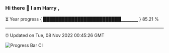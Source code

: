 ### Hi there 👋 I am Harry , 

⏳ Year progress { █████████████████████████▁▁▁▁▁ } 85.21 %

---

⏰ Updated on Tue, 08 Nov 2022 00:45:26 GMT

![Progress Bar CI](https://github.com/duykhang68/duykhang68/workflows/Progress%20Bar%20CI/badge.svg)
